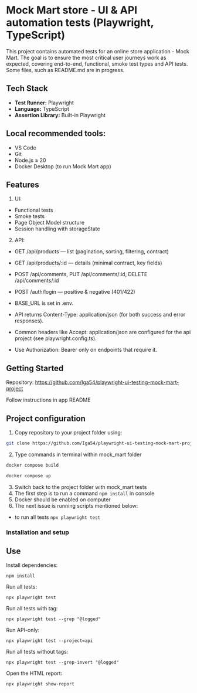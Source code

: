 # Mock Mart store - UI & API automation tests (Playwright, TypeScript)

This project contains automated tests for an online store application - Mock Mart. The goal is to ensure the most critical user journeys work as expected, covering end-to-end, functional, smoke test types and API tests. Some files, such as README.md are in progress.

## Tech Stack

- **Test Runner:** Playwright
- **Language:** TypeScript
- **Assertion Library:** Built-in Playwright

## Local recommended tools:

- VS Code
- Git
- Node.js ≥ 20
- Docker Desktop (to run Mock Mart app)

## Features

1. UI:

- Functional tests
- Smoke tests
- Page Object Model structure
- Session handling with storageState

2. API:

- GET /api/products — list (pagination, sorting, filtering, contract)

- GET /api/products/:id — details (minimal contract, key fields)

- POST /api/comments, PUT /api/comments/:id, DELETE /api/comments/:id

- POST /auth/login — positive & negative (401/422)

- BASE_URL is set in .env.

- API returns Content-Type: application/json (for both success and error responses).

- Common headers like Accept: application/json are configured for the api project (see playwright.config.ts).

- Use Authorization: Bearer <token> only on endpoints that require it.

## Getting Started

Repository: https://github.com/Iga54/playwright-ui-testing-mock-mart-project

Follow instructions in app README

## Project configuration

1. Copy repository to your project folder using:

```bash
git clone https://github.com/Iga54/playwright-ui-testing-mock-mart-project.git
```

2. Type commands in terminal within mock_mart folder

```bash
docker compose build
```

```bash
docker compose up
```

3. Switch back to the project folder with mock_mart tests
4. The first step is to run a command `npm install` in console
5. Docker should be enabled on computer
6. The next issue is running scripts mentioned below:

- to run all tests `npx playwright test`

### Installation and setup

## Use

Install dependencies:

```
npm install
```

Run all tests:

```
npx playwright test
```

Run all tests with tag:

```
npx playwright test --grep "@logged"
```

Run API-only:

```
npx playwright test --project=api
```

Run all tests without tags:

```
npx playwright test --grep-invert "@logged"
```

Open the HTML report:

```
npx playwright show-report
```
